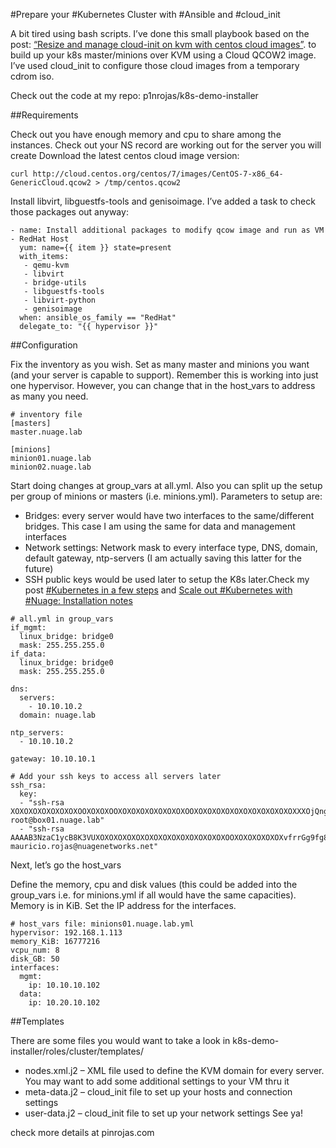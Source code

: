 #Prepare your #Kubernetes Cluster with #Ansible and #cloud_init

A bit tired using bash scripts. I’ve done this small playbook based on the post: <A HREF="https://pinrojas.com/2016/08/01/resize-and-manage-cloud-init-on-kvm-with-centos-cloud-images/">“Resize and manage cloud-init on kvm with centos cloud images”</A>. to build up your k8s master/minions over KVM using a Cloud QCOW2 image. I’ve used cloud_init to configure those cloud images from a temporary cdrom iso.

Check out the code at my repo: p1nrojas/k8s-demo-installer

##Requirements

Check out you have enough memory and cpu to share among the instances.
Check out your NS record are working out for the server you will create
Download the latest centos cloud image version:

```
curl http://cloud.centos.org/centos/7/images/CentOS-7-x86_64-GenericCloud.qcow2 > /tmp/centos.qcow2
```
Install libvirt, libguestfs-tools and genisoimage. I’ve added a task to check those packages out anyway:

```
- name: Install additional packages to modify qcow image and run as VM - RedHat Host
  yum: name={{ item }} state=present
  with_items:
   - qemu-kvm
   - libvirt
   - bridge-utils
   - libguestfs-tools
   - libvirt-python
   - genisoimage
  when: ansible_os_family == "RedHat"
  delegate_to: "{{ hypervisor }}"
```

##Configuration

Fix the inventory as you wish. Set as many master and minions you want (and your server is capable to support). Remember this is working into just one hypervisor.
However, you can change that in the host_vars to address as many you need.

```
# inventory file
[masters]
master.nuage.lab
 
[minions]
minion01.nuage.lab
minion02.nuage.lab
```

Start doing changes at group_vars at all.yml. Also you can split up the setup per group of minions or masters (i.e. minions.yml). Parameters to setup are:

- Bridges: every server would have two interfaces to the same/different bridges. This case I am using the same for data and management interfaces
- Network settings: Network mask to every interface type, DNS, domain, default gateway, ntp-servers (I am actually saving this latter for the future)
- SSH public keys would be used later to setup the K8s later.Check my post <A HREF="https://pinrojas.com/2016/08/30/local-install-of-kubernetes-on-centos7-kvm/">#Kubernetes in a few steps</A> and <A HREF="https://pinrojas.com/2016/08/31/most-scalable-kubernetes-install-with-nuage-installation-notes/">Scale out #Kubernetes with #Nuage: 
Installation notes</A>
```
# all.yml in group_vars
if_mgmt:
  linux_bridge: bridge0
  mask: 255.255.255.0
if_data:
  linux_bridge: bridge0
  mask: 255.255.255.0
 
dns:
  servers:
    - 10.10.10.2
  domain: nuage.lab
 
ntp_servers:
  - 10.10.10.2
 
gateway: 10.10.10.1
 
# Add your ssh keys to access all servers later
ssh_rsa:
  key:
  - "ssh-rsa XOXOXOXOXOXOXOXOOXOXOXOOXOXOXOXOXOXOXOXOOXOXOXOXOXOXOXOXOXOXOXOXXXOjQng3P3e/C5ezpPqnvLZO2jq2ivdVXvjKNisIop3CzymRD7tf4wglDiREggSt2fPXXhIMG7AIbQuvn88XZ+PCa3Y74L8G9u8WWJMZzY5fU4I7UP3SZb2FVxLXC7iTukYM8QRMhbwkAVzZWOj81jGRZI/9b/zU+jm2IFPPyTNdMbyXlfQ9qMbWA11PxdP4G5AcMcHmGKT9 root@box01.nuage.lab"
  - "ssh-rsa AAAAB3NzaC1ycB8K3VUXOXOXOXOXOXOXOXOXOXOXOXOXOXOXOOXOXOXOXOXOXvfrrGg9fg8som/S9bt1sdRUUHuHkgfm9ZRIlG8ATS15ZOmfHrvT4KfRcY9NbiR7loITxLs5W7lCH5YtZ8AFp0HjzjwiaEnhVB3+O2iYeFs+2cwbNvENnKRzl7ZgEeCRYKbS+OcAOmk0+rGBx7rHTSg+MfkLtX3VgfNdUxx+ZKeAMqDkSuKSTlOZJDjIbAW0pCffp mauricio.rojas@nuagenetworks.net"
```
Next, let’s go the host_vars

Define the memory, cpu and disk values (this could be added into the group_vars i.e. for minions.yml if all would have the same capacities). Memory is in KiB. Set the IP address for the interfaces.
```
# host_vars file: minions01.nuage.lab.yml
hypervisor: 192.168.1.113
memory_KiB: 16777216
vcpu_num: 8
disk_GB: 50
interfaces:
  mgmt:
    ip: 10.10.10.102
  data:
    ip: 10.20.10.102
```    
##Templates

There are some files you would want to take a look in k8s-demo-installer/roles/cluster/templates/

- nodes.xml.j2 – XML file used to define the KVM domain for every server. You may want to add some additional settings to your VM thru it
- meta-data.j2 – cloud_init file to set up your hosts and connection settings
- user-data.j2 – cloud_init file to set up your network settings
See ya!

check more details at pinrojas.com
